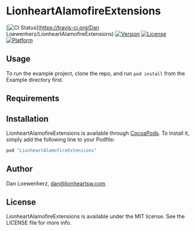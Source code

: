 # LionheartAlamofireExtensions

[![CI Status](http://img.shields.io/travis/lionheart/LionheartAlamofireExtensions.svg?style=flat)](https://travis-ci.org/Dan Loewenherz/LionheartAlamofireExtensions)
[![Version](https://img.shields.io/cocoapods/v/LionheartAlamofireExtensions.svg?style=flat)](http://cocoapods.org/pods/LionheartAlamofireExtensions)
[![License](https://img.shields.io/cocoapods/l/LionheartAlamofireExtensions.svg?style=flat)](http://cocoapods.org/pods/LionheartAlamofireExtensions)
[![Platform](https://img.shields.io/cocoapods/p/LionheartAlamofireExtensions.svg?style=flat)](http://cocoapods.org/pods/LionheartAlamofireExtensions)

## Usage

To run the example project, clone the repo, and run `pod install` from the Example directory first.

## Requirements

## Installation

LionheartAlamofireExtensions is available through [CocoaPods](http://cocoapods.org). To install
it, simply add the following line to your Podfile:

```ruby
pod "LionheartAlamofireExtensions"
```

## Author

Dan Loewenherz, dan@lionheartsw.com.

## License

LionheartAlamofireExtensions is available under the MIT license. See the LICENSE file for more info.
